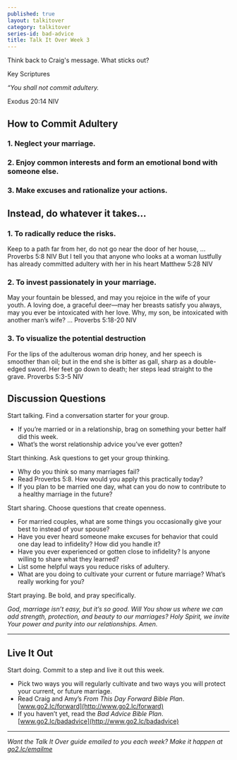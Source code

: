 ```yaml
---
published: true
layout: talkitover
category: talkitover
series-id: bad-advice
title: Talk It Over Week 3
---
```


<p class="lead">Think back to Craig's message. What sticks out?</p> 

Key Scriptures

_“You shall not commit adultery._ 

Exodus 20:14 NIV

## How to Commit Adultery

### 1. Neglect your marriage.

### 2. Enjoy common interests and form an emotional bond with someone else.

### 3. Make excuses and rationalize your actions.

## Instead, do whatever it takes...

### 1. To radically reduce the risks.
Keep to a path far from her, do not go near the door of her house, ... Proverbs 5:8 NIV
But I tell you that anyone who looks at a woman lustfully has already committed adultery with her in his heart
Matthew 5:28 NIV

### 2. To invest passionately in your marriage.
May your fountain be blessed, and may you rejoice in the wife of your youth. A loving doe, a graceful deer—may her breasts satisfy you always, may you ever be intoxicated with her love. Why, my son, be intoxicated with another man’s wife? ...
Proverbs 5:18-20 NIV

### 3. To visualize the potential destruction
For the lips of the adulterous woman drip honey, and her speech is smoother than oil; but in the end she is bitter as gall, sharp as a double-edged sword. Her feet go down to death; her steps lead straight to the grave. 
Proverbs 5:3-5 NIV

## Discussion Questions
<p class="lead">Start talking. Find a conversation starter for your group.</p> 

*	If you’re married or in a relationship, brag on something your better half did this week.
*	What’s the worst relationship advice you’ve ever gotten?

<p class="lead">Start thinking. Ask questions to get your group thinking.</p> 

*	Why do you think so many marriages fail? 
*	Read Proverbs 5:8. How would you apply this practically today?
* If you plan to be married one day, what can you do now to contribute to a healthy marriage in the future?
 
<p class="lead">Start sharing. Choose questions that create openness.</p> 

*	For married couples, what are some things you occasionally give your best to instead of your spouse?
*	Have you ever heard someone make excuses for behavior that could one day lead to infidelity? How did you handle it?
*	Have you ever experienced or gotten close to infidelity? Is anyone willing to share what they learned?
* List some helpful ways you reduce risks of adultery.
* What are you doing to cultivate your current or future marriage? What’s really working for you?

<p class="lead">Start praying. Be bold, and pray specifically.</p> 

_God, marriage isn’t easy, but it’s so good. Will You show us where we can add strength, protection, and beauty to our marriages? Holy Spirit, we invite Your power and purity into our relationships. Amen._

* * *

## Live It Out
<p class="lead">Start doing. Commit to a step and live it out this week.</p>

*	Pick two ways you will regularly cultivate and two ways you will protect your current, or future marriage.
* Read Craig and Amy’s _From This Day Forward Bible Plan_. [www.go2.lc/forward](http://www.go2.lc/forward)
* If you haven’t yet, read the _Bad Advice Bible Plan_. [www.go2.lc/badadvice](http://www.go2.lc/badadvice)

* * *

_Want the Talk It Over guide emailed to you each week? Make it happen at [go2.lc/emailme](http://info.life.church/talkitover)_
